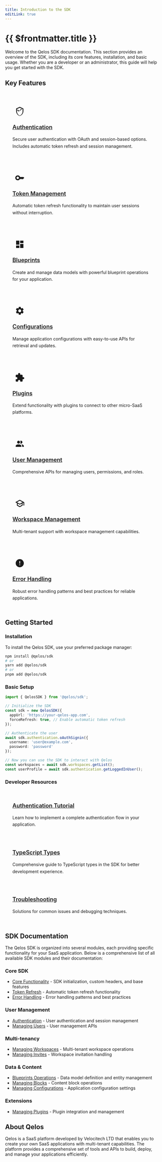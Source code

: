 ```yaml
---
title: Introduction to the SDK
editLink: true
---
```


# {{ $frontmatter.title }}

Welcome to the Qelos SDK documentation. This section provides an overview of the SDK, including its core features, installation, and basic usage. Whether you are a developer or an administrator, this guide will help you get started with the SDK.

## Key Features

<div class="vp-features">
  <div class="vp-feature">
    <div class="icon-container">
      <svg xmlns="http://www.w3.org/2000/svg" width="32" height="32" viewBox="0 0 24 24"><path fill="currentColor" d="M12 1L3 5v6c0 5.55 3.84 10.74 9 12c5.16-1.26 9-6.45 9-12V5l-9-4zm0 2.18l7 3.12v5.7c0 4.83-3.4 9.19-7 10.3c-3.6-1.11-7-5.47-7-10.3V6.3l7-3.12zm-1 8.32l-4-4l-1.41 1.41L9 12.32l6.71-6.71l1.41 1.41L11 11.5z"/></svg>
    </div>
    <h3><a href="/sdk/authentication">Authentication</a></h3>
    <p>Secure user authentication with OAuth and session-based options. Includes automatic token refresh and session management.</p>
  </div>
  <div class="vp-feature">
    <div class="icon-container">
      <svg xmlns="http://www.w3.org/2000/svg" width="32" height="32" viewBox="0 0 24 24"><path fill="currentColor" d="M21 10h-8.35A5.99 5.99 0 0 0 7 6c-3.31 0-6 2.69-6 6s2.69 6 6 6a5.99 5.99 0 0 0 5.65-4H13l2 2l2-2l2 2l4-4.04L21 10zM7 15c-1.65 0-3-1.35-3-3s1.35-3 3-3s3 1.35 3 3s-1.35 3-3 3z"/></svg>
    </div>
    <h3><a href="/sdk/token_refresh">Token Management</a></h3>
    <p>Automatic token refresh functionality to maintain user sessions without interruption.</p>
  </div>
  <div class="vp-feature">
    <div class="icon-container">
      <svg xmlns="http://www.w3.org/2000/svg" width="32" height="32" viewBox="0 0 24 24"><path fill="currentColor" d="M3 13h8V3H3v10zm0 8h8v-6H3v6zm10 0h8V11h-8v10zm0-18v6h8V3h-8z"/></svg>
    </div>
    <h3><a href="/sdk/blueprints_operations">Blueprints</a></h3>
    <p>Create and manage data models with powerful blueprint operations for your application.</p>
  </div>
  <div class="vp-feature">
    <div class="icon-container">
      <svg xmlns="http://www.w3.org/2000/svg" width="32" height="32" viewBox="0 0 24 24"><path fill="currentColor" d="M19.14 12.94c.04-.3.06-.61.06-.94c0-.32-.02-.64-.07-.94l2.03-1.58a.49.49 0 0 0 .12-.61l-1.92-3.32a.488.488 0 0 0-.59-.22l-2.39.96c-.5-.38-1.03-.7-1.62-.94l-.36-2.54a.484.484 0 0 0-.48-.41h-3.84c-.24 0-.43.17-.47.41l-.36 2.54c-.59.24-1.13.57-1.62.94l-2.39-.96c-.22-.08-.47 0-.59.22L2.74 8.87c-.12.21-.08.47.12.61l2.03 1.58c-.05.3-.09.63-.09.94s.02.64.07.94l-2.03 1.58a.49.49 0 0 0-.12.61l1.92 3.32c.12.22.37.29.59.22l2.39-.96c.5.38 1.03.7 1.62.94l.36 2.54c.05.24.24.41.48.41h3.84c.24 0 .44-.17.47-.41l.36-2.54c.59-.24 1.13-.56 1.62-.94l2.39.96c.22.08.47 0 .59-.22l1.92-3.32c.12-.22.07-.47-.12-.61l-2.01-1.58zM12 15.6c-1.98 0-3.6-1.62-3.6-3.6s1.62-3.6 3.6-3.6s3.6 1.62 3.6 3.6s-1.62 3.6-3.6 3.6z"/></svg>
    </div>
    <h3><a href="/sdk/managing_configurations">Configurations</a></h3>
    <p>Manage application configurations with easy-to-use APIs for retrieval and updates.</p>
  </div>
  <div class="vp-feature">
    <div class="icon-container">
      <svg xmlns="http://www.w3.org/2000/svg" width="32" height="32" viewBox="0 0 24 24"><path fill="currentColor" d="M20.5 11H19V7c0-1.1-.9-2-2-2h-4V3.5a2.5 2.5 0 0 0-5 0V5H4c-1.1 0-1.99.9-1.99 2v3.8H3.5c1.49 0 2.7 1.21 2.7 2.7s-1.21 2.7-2.7 2.7H2V20c0 1.1.9 2 2 2h3.8v-1.5c0-1.49 1.21-2.7 2.7-2.7s2.7 1.21 2.7 2.7V22H17c1.1 0 2-.9 2-2v-4h1.5a2.5 2.5 0 0 0 0-5z"/></svg>
    </div>
    <h3><a href="/sdk/managing_plugins">Plugins</a></h3>
    <p>Extend functionality with plugins to connect to other micro-SaaS platforms.</p>
  </div>
  <div class="vp-feature">
    <div class="icon-container">
      <svg xmlns="http://www.w3.org/2000/svg" width="32" height="32" viewBox="0 0 24 24"><path fill="currentColor" d="M16 17v2H2v-2s0-4 7-4s7 4 7 4m-3.5-9.5A3.5 3.5 0 1 0 9 11a3.5 3.5 0 0 0 3.5-3.5m3.44 5.5A5.32 5.32 0 0 1 18 17v2h4v-2s0-3.63-6.06-4M15 4a3.39 3.39 0 0 0-1.93.59a5 5 0 0 1 0 5.82A3.39 3.39 0 0 0 15 11a3.5 3.5 0 0 0 0-7z"/></svg>
    </div>
    <h3><a href="/sdk/managing_users">User Management</a></h3>
    <p>Comprehensive APIs for managing users, permissions, and roles.</p>
  </div>
  <div class="vp-feature">
    <div class="icon-container">
      <svg xmlns="http://www.w3.org/2000/svg" width="32" height="32" viewBox="0 0 24 24"><path fill="currentColor" d="M12 3L1 9l4 2.18v6L12 21l7-3.82v-6l2-1.09V17h2V9L12 3m6.82 6L12 12.72L5.18 9L12 5.28L18.82 9M17 16l-5 2.72L7 16v-3.73L12 15l5-2.73V16z"/></svg>
    </div>
    <h3><a href="/sdk/managing_workspaces">Workspace Management</a></h3>
    <p>Multi-tenant support with workspace management capabilities.</p>
  </div>
  <div class="vp-feature">
    <div class="icon-container">
      <svg xmlns="http://www.w3.org/2000/svg" width="32" height="32" viewBox="0 0 24 24"><path fill="currentColor" d="M12 2C6.48 2 2 6.48 2 12s4.48 10 10 10s10-4.48 10-10S17.52 2 12 2zm1 15h-2v-2h2v2zm0-4h-2V7h2v6z"/></svg>
    </div>
    <h3><a href="/sdk/error_handling">Error Handling</a></h3>
    <p>Robust error handling patterns and best practices for reliable applications.</p>
  </div>
</div>

<style>
.vp-features {
  display: grid;
  grid-template-columns: repeat(auto-fit, minmax(280px, 1fr));
  gap: 20px;
  margin: 2rem 0;
}

.vp-feature {
  background-color: var(--vp-c-bg-soft);
  border-radius: 12px;
  padding: 24px;
  transition: all 0.3s;
  border: 1px solid var(--vp-c-divider);
}

.vp-feature:hover {
  box-shadow: 0 4px 12px rgba(0, 0, 0, 0.1);
  transform: translateY(-2px);
  border-color: var(--vp-c-brand);
}

.icon-container {
  display: flex;
  align-items: center;
  justify-content: center;
  width: 48px;
  height: 48px;
  border-radius: 12px;
  background-color: var(--vp-c-brand-soft);
  margin-bottom: 16px;
}

.icon-container svg {
  color: var(--vp-c-brand);
}

.vp-feature h3 {
  margin-top: 0;
  font-size: 1.15rem;
  font-weight: 600;
}

.vp-feature p {
  margin-bottom: 0;
  color: var(--vp-c-text-2);
  line-height: 1.6;
}
</style>

## Getting Started

### Installation

To install the Qelos SDK, use your preferred package manager:

```bash
npm install @qelos/sdk
# or
yarn add @qelos/sdk
# or
pnpm add @qelos/sdk
```

### Basic Setup

```typescript
import { QelosSDK } from '@qelos/sdk';

// Initialize the SDK
const sdk = new QelosSDK({
  appUrl: 'https://your-qelos-app.com',
  forceRefresh: true, // Enable automatic token refresh
});

// Authenticate the user
await sdk.authentication.oAuthSignin({
  username: 'user@example.com',
  password: 'password'
});

// Now you can use the SDK to interact with Qelos
const workspaces = await sdk.workspaces.getList();
const userProfile = await sdk.authentication.getLoggedInUser();
```

### Developer Resources

<div class="vp-features">
  <div class="vp-feature">
    <h3><a href="/sdk/tutorials/authentication_flow">Authentication Tutorial</a></h3>
    <p>Learn how to implement a complete authentication flow in your application.</p>
  </div>
  <div class="vp-feature">
    <h3><a href="/sdk/typescript_types">TypeScript Types</a></h3>
    <p>Comprehensive guide to TypeScript types in the SDK for better development experience.</p>
  </div>
  <div class="vp-feature">
    <h3><a href="/sdk/troubleshooting">Troubleshooting</a></h3>
    <p>Solutions for common issues and debugging techniques.</p>
  </div>
</div>

## SDK Documentation

The Qelos SDK is organized into several modules, each providing specific functionality for your SaaS application. Below is a comprehensive list of all available SDK modules and their documentation:

### Core SDK
- [Core Functionality](./core_functionality.md) - SDK initialization, custom headers, and base features
- [Token Refresh](./token_refresh.md) - Automatic token refresh functionality
- [Error Handling](./error_handling.md) - Error handling patterns and best practices

### User Management
- [Authentication](./authentication.md) - User authentication and session management
- [Managing Users](./managing_users.md) - User management APIs

### Multi-tenancy
- [Managing Workspaces](./managing_workspaces.md) - Multi-tenant workspace operations
- [Managing Invites](./managing_invites.md) - Workspace invitation handling

### Data & Content
- [Blueprints Operations](./blueprints_operations.md) - Data model definition and entity management
- [Managing Blocks](./managing_blocks.md) - Content block operations
- [Managing Configurations](./managing_configurations.md) - Application configuration settings

### Extensions
- [Managing Plugins](./managing_plugins.md) - Plugin integration and management

## About Qelos

Qelos is a SaaS platform developed by Velocitech LTD that enables you to create your own SaaS applications with multi-tenant capabilities. The platform provides a comprehensive set of tools and APIs to build, deploy, and manage your applications efficiently.


